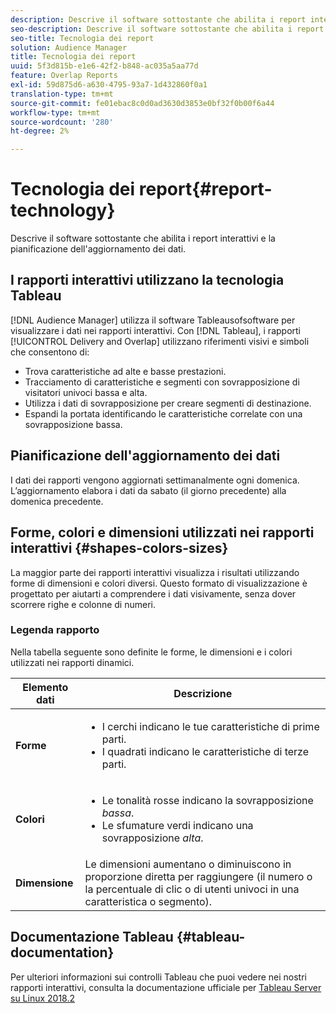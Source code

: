 ```yaml
---
description: Descrive il software sottostante che abilita i report interattivi e la pianificazione dell'aggiornamento dei dati.
seo-description: Descrive il software sottostante che abilita i report interattivi e la pianificazione dell'aggiornamento dei dati.
seo-title: Tecnologia dei report
solution: Audience Manager
title: Tecnologia dei report
uuid: 5f3d815b-e1e6-42f2-b848-ac035a5aa77d
feature: Overlap Reports
exl-id: 59d875d6-a630-4795-93a7-1d432860f0a1
translation-type: tm+mt
source-git-commit: fe01ebac8c0d0ad3630d3853e0bf32f0b00f6a44
workflow-type: tm+mt
source-wordcount: '280'
ht-degree: 2%

---
```


# Tecnologia dei report{#report-technology}

Descrive il software sottostante che abilita i report interattivi e la pianificazione dell&#39;aggiornamento dei dati.

<!-- 

c_report_technology.xml

 -->

## I rapporti interattivi utilizzano la tecnologia Tableau

[!DNL Audience Manager] utilizza  [](https://www.tableausoftware.com/) il software Tableausofsoftware per visualizzare i dati nei rapporti interattivi. Con [!DNL Tableau], i rapporti [!UICONTROL Delivery and Overlap] utilizzano riferimenti visivi e simboli che consentono di:

* Trova caratteristiche ad alte e basse prestazioni.
* Tracciamento di caratteristiche e segmenti con sovrapposizione di visitatori univoci bassa e alta.
* Utilizza i dati di sovrapposizione per creare segmenti di destinazione.
* Espandi la portata identificando le caratteristiche correlate con una sovrapposizione bassa.

## Pianificazione dell&#39;aggiornamento dei dati

I dati dei rapporti vengono aggiornati settimanalmente ogni domenica. L’aggiornamento elabora i dati da sabato (il giorno precedente) alla domenica precedente.

## Forme, colori e dimensioni utilizzati nei rapporti interattivi {#shapes-colors-sizes}

La maggior parte dei rapporti interattivi visualizza i risultati utilizzando forme di dimensioni e colori diversi. Questo formato di visualizzazione è progettato per aiutarti a comprendere i dati visivamente, senza dover scorrere righe e colonne di numeri.

<!-- 

r_legend.xml

 -->

### Legenda rapporto

Nella tabella seguente sono definite le forme, le dimensioni e i colori utilizzati nei rapporti dinamici.

<table id="table_EC180A96E3784FC6B81FCFB546C4A3FA"> 
 <thead> 
  <tr> 
   <th colname="col1" class="entry"> Elemento dati </th> 
   <th colname="col2" class="entry"> Descrizione </th> 
  </tr> 
 </thead>
 <tbody> 
  <tr> 
   <td colname="col1"> <b>Forme</b> </td> 
   <td colname="col2"> 
    <ul id="ul_076773ABD0BB4CE6834ACFA8B3D6AC2E"> 
     <li id="li_BBAB37A6EC1549B48C0E4D3BFAF7062C">I cerchi indicano le tue caratteristiche di prime parti. </li> 
     <li id="li_371331AE984A4A999CE0596EA13987E0">I quadrati indicano le caratteristiche di terze parti. </li> 
    </ul> </td> 
  </tr> 
  <tr> 
   <td colname="col1"> <b>Colori</b> </td> 
   <td colname="col2"> 
    <ul id="ul_F5D243297F0C4E5A8EDCBD28A548869E"> 
     <li id="li_332EB873A35440E6BB6093E36A0FAC3D">Le tonalità rosse indicano la sovrapposizione <i>bassa</i>. </li> 
     <li id="li_29DFDB1218DF4069B5DCFF841D48EF56">Le sfumature verdi indicano una sovrapposizione <i>alta</i>. </li> 
    </ul> </td> 
  </tr> 
  <tr> 
   <td colname="col1"> <b>Dimensione</b> </td> 
   <td colname="col2"> Le dimensioni aumentano o diminuiscono in proporzione diretta per raggiungere (il numero o la percentuale di clic o di utenti univoci in una caratteristica o segmento). </td> 
  </tr> 
 </tbody> 
</table>

## Documentazione Tableau {#tableau-documentation}

Per ulteriori informazioni sui controlli Tableau che puoi vedere nei nostri rapporti interattivi, consulta la documentazione ufficiale per [Tableau Server su Linux 2018.2](https://help.tableau.com/v2018.2/server-linux/en-us/get_started_server.htm)
